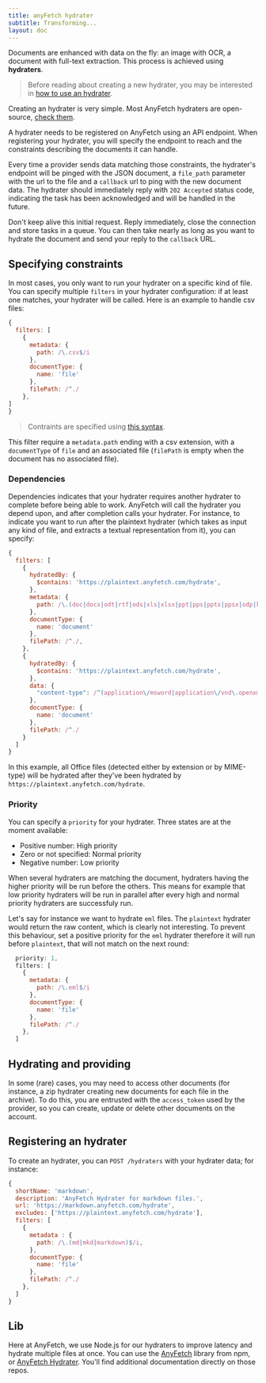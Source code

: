 ```yaml
---
title: anyFetch hydrater
subtitle: Transforming...
layout: doc
---
```

Documents are enhanced with data on the fly: an image with OCR, a document with full-text extraction. This process is achieved using **hydraters**.

> Before reading about creating a new hydrater, you may be interested in [how to use an hydrater](/guides/using/hydrater.html).

Creating an hydrater is very simple. Most AnyFetch hydraters are open-source, [check them](https://github.com/search?q=%40AnyFetch+hydrater).

A hydrater needs to be registered on AnyFetch using an API endpoint. When registering your hydrater, you will specify the endpoint to reach and the constraints describing the documents it can handle.

Every time a provider sends data matching those constraints, the hydrater's endpoint will be pinged with the JSON document, a `file_path` parameter with the url to the file and a `callback` url to ping with the new document data.
The hydrater should immediately reply with `202 Accepted` status code, indicating the task has been acknowledged and will be handled in the future.

Don't keep alive this initial request. Reply immediately, close the connection and store tasks in a queue.
You can then take nearly as long as you want to hydrate the document and send your reply to the `callback` URL.

## Specifying constraints
In most cases, you only want to run your hydrater on a specific kind of file. You can specify multiple `filters` in your hydrater configuration: if at least one matches, your hydrater will be called. Here is an example to handle csv files:

```javascript
{
  filters: [
    {
      metadata: {
        path: /\.csv$/i
      },
      documentType: {
        name: 'file'
      },
      filePath: /^./
    },
]
}
```

> Contraints are specified using [this syntax](https://www.npmjs.org/package/match-constraints).

This filter require a `metadata.path` ending with a csv extension, with a `documentType` of `file` and an associated file (`filePath` is empty when the document has no associated file).

### Dependencies
Dependencies indicates that your hydrater requires another hydrater to complete before being able to work. AnyFetch will call the hydrater you depend upon, and after completion calls your hydrater. For instance, to indicate you want to run after the plaintext hydrater (which takes as input any kind of file, and extracts a textual representation from it), you can specify:

```javascript
{
  filters: [
    {
      hydratedBy: {
        $contains: 'https://plaintext.anyfetch.com/hydrate',
      },
      metadata: {
        path: /\.(doc|docx|odt|rtf|ods|xls|xlsx|ppt|pps|pptx|ppsx|odp|key)$/i
      },
      documentType: {
        name: 'document'
      },
      filePath: /^./,
    },
    {
      hydratedBy: {
        $contains: 'https://plaintext.anyfetch.com/hydrate',
      },
      data: {
        "content-type": /^(application\/msword|application\/vnd\.openxmlformats-officedocument\.wordprocessingml\.document|application\/vnd\.ms-excel|application\/vnd\.openxmlformats-officedocument\.spreadsheetml\.sheet|application\/vnd\.ms-powerpoint|application\/vnd\.openxmlformats-officedocument\.presentationml\.presentation|application\/vnd\.openxmlformats-officedocument\.presentationml\.slideshow)$/i
      },
      documentType: {
        name: 'document'
      },
      filePath: /^./
    }
  ]
}
```

In this example, all Office files (detected either by extension or by MIME-type) will be hydrated after they've been hydrated by `https://plaintext.anyfetch.com/hydrate`.


### Priority
You can specify a `priority` for your hydrater. Three states are at the moment available:

* Positive number: High priority
* Zero or not specified: Normal priority
* Negative number: Low priority

When several hydraters are matching the document, hydraters having the higher priority will be run before the others. This means for example that low priority hydraters will be run in parallel after every high and normal priority hydraters are successfuly run.

Let's say for instance we want to hydrate `eml` files. The `plaintext` hydrater would return the raw content, which is clearly not interesting. To prevent this behaviour, set a positive priority for the `eml` hydrater therefore it will run before `plaintext`, that will not match on the next round:

```javascript
  priority: 1,
  filters: [
    {
      metadata: {
        path: /\.eml$/i
      },
      documentType: {
        name: 'file'
      },
      filePath: /^./
    },
  ]
```

## Hydrating and providing
In some (rare) cases, you may need to access other documents (for instance, a zip hydrater creating new documents for each file in the archive). To do this, you are entrusted with the `access_token` used by the provider, so you can create, update or delete other documents on the account.

## Registering an hydrater
To create an hydrater, you can `POST /hydraters` with your hydrater data; for instance:

```javascript
{
  shortName: 'markdown',
  description: 'AnyFetch Hydrater for markdown files.',
  url: 'https://markdown.anyfetch.com/hydrate',
  excludes: ['https://plaintext.anyfetch.com/hydrate'],
  filters: [
    {
      metadata : {
        path: /\.(md|mkd|markdown)$/i,
      },
      documentType: {
        name: 'file'
      },
      filePath: /^./
    },
  ]
}
```

## Lib
Here at AnyFetch, we use Node.js for our hydraters to improve latency and hydrate multiple files at once. You can use the [AnyFetch](https://npmjs.org/package/anyfetch) library from npm, or [AnyFetch Hydrater](https://npmjs.org/package/anyfetch-hydrater). You'll find additional documentation directly on those repos.
